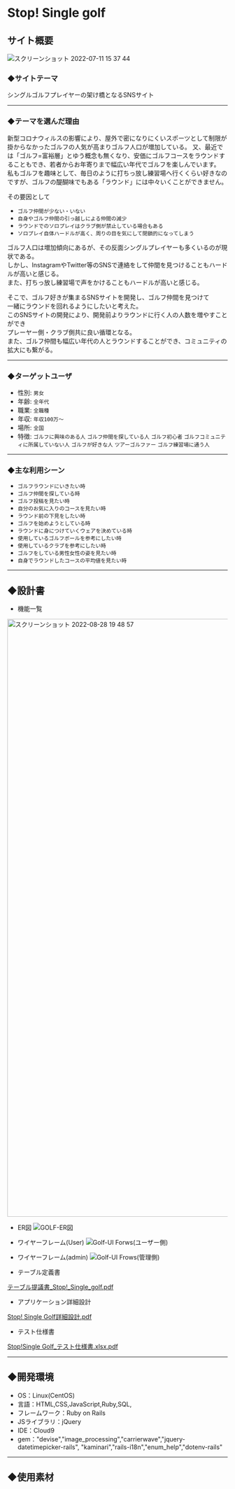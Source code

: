 # Stop! Single golf

## サイト概要
![スクリーンショット 2022-07-11 15 37 44](https://user-images.githubusercontent.com/105344687/178203563-71b267fb-6a14-4c5c-a5ff-3b26e6fb2e15.png)
### ◆サイトテーマ
シングルゴルフプレイヤーの架け橋となるSNSサイト

***
### ◆テーマを選んだ理由
新型コロナウィルスの影響により、屋外で密になりにくいスポーツとして制限が掛からなかったゴルフの人気が高まりゴルフ人口が増加している。
又、最近では「ゴルフ=富裕層」とゆう概念も無くなり、安価にゴルフコースをラウンドすることもでき、若者からお年寄りまで幅広い年代でゴルフを楽しんでいます。  
私もゴルフを趣味として、毎日のように打ちっ放し練習場へ行くくらい好きなのですが、ゴルフの醍醐味でもある「ラウンド」には中々いくことができません。 

その要因として  
* `ゴルフ仲間が少ない・いない`
* `自身やゴルフ仲間の引っ越しによる仲間の減少`
* `ラウンドでのソロプレイはクラブ側が禁止している場合もある`
* `ソロプレイ自体ハードルが高く、周りの目を気にして閉鎖的になってしまう`  
 
ゴルフ人口は増加傾向にあるが、その反面シングルプレイヤーも多くいるのが現状である。  
しかし、InstagramやTwitter等のSNSで連絡をして仲間を見つけることもハードルが高いと感じる。  
また、打ちっ放し練習場で声をかけることもハードルが高いと感じる。

そこで、ゴルフ好きが集まるSNSサイトを開発し、ゴルフ仲間を見つけて  
一緒にラウンドを回れるようにしたいと考えた。  
このSNSサイトの開発により、開発前よりラウンドに行く人の人数を増やすことができ  
プレーヤー側・クラブ側共に良い循環となる。  
また、ゴルフ仲間も幅広い年代の人とラウンドすることができ、コミュニティの拡大にも繋がる。

***
### ◆ターゲットユーザ
* 性別: `男女`
* 年齢: `全年代`
* 職業: `全職種`
* 年収: `年収100万〜`
* 場所: `全国`
* 特徴: `ゴルフに興味のある人` `ゴルフ仲間を探している人` `ゴルフ初心者` `ゴルフコミュニティに所属していない人` `ゴルフが好きな人` `ツアーゴルファー` `ゴルフ練習場に通う人`

***
### ◆主な利用シーン
* `ゴルフラウンドにいきたい時`
* `ゴルフ仲間を探している時`
* `ゴルフ投稿を見たい時`
* `自分のお気に入りのコースを見たい時`
* `ラウンド前の下見をしたい時`
* `ゴルフを始めようとしている時`
* `ラウンドに身につけていくウェアを決めている時`
* `使用しているゴルフボールを参考にしたい時`
* `使用しているクラブを参考にしたい時`
* `ゴルフをしている男性女性の姿を見たい時`
* `自身でラウンドしたコースの平均値を見たい時`

***
## ◆設計書

- 機能一覧

<img width="1367" alt="スクリーンショット 2022-08-28 19 48 57" src="https://user-images.githubusercontent.com/105344687/187070523-ec425b7f-a63c-42be-bb40-3b16ed745b96.png">

* ER図
![GOLF-ER図](https://user-images.githubusercontent.com/105344687/187071086-5ea7cda9-21e8-4cb2-8eae-cbc93081c922.jpg)

* ワイヤーフレーム(User)
![Golf-UI Forws(ユーザー側)](https://user-images.githubusercontent.com/105344687/180429441-f5c54968-5a09-4460-b592-9ae41a1c4f70.jpg)

* ワイヤーフレーム(admin)
![Golf-UI Frows(管理側)](https://user-images.githubusercontent.com/105344687/180429524-b49087a1-a17a-4f83-a054-486d5d043a63.jpg)


- テーブル定義書

[テーブル提議書_Stop!_Single_golf.pdf](https://github.com/Alexander4649/Stop_Single_Golf/files/9167350/_Stop._Single_golf.pdf)

- アプリケーション詳細設計

[Stop! Single Golf詳細設計.pdf](https://github.com/Alexander4649/Stop_Single_Golf/files/9335021/Stop.Single.Golf.pdf)

- テスト仕様書

[Stop!Single Golf_テスト仕様書.xlsx.pdf](https://github.com/Alexander4649/Stop_Single_Golf/files/9336402/Stop.Single.Golf_.xlsx.pdf)

***
## ◆開発環境
- OS：Linux(CentOS)
- 言語：HTML,CSS,JavaScript,Ruby,SQL,
- フレームワーク：Ruby on Rails
- JSライブラリ：jQuery
- IDE：Cloud9
- gem："devise","image_processing","carrierwave","jquery-datetimepicker-rails", "kaminari","rails-i18n","enum_help","dotenv-rails"

***
## ◆使用素材